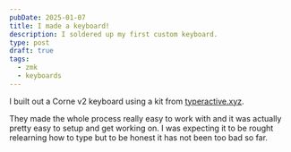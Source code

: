 ```yaml
---
pubDate: 2025-01-07
title: I made a keyboard!
description: I soldered up my first custom keyboard.
type: post
draft: true
tags:
  - zmk
  - keyboards
---
```

I built out a Corne v2 keyboard using a kit from [typeractive.xyz](https://typeractive.xyz).&#x20;

They made the whole process really easy to work with and it was actually pretty easy to setup and get working on. I was expecting it to be rought relearning how to type but to be honest it has not been too bad so far.
